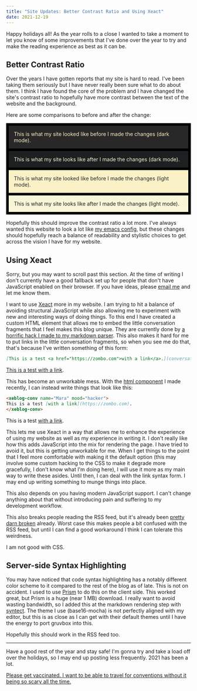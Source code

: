 ```yaml
---
title: "Site Updates: Better Contrast Ratio and Using Xeact"
date: 2021-12-19
---
```


Happy holidays all! As the year rolls to a close I wanted to take a moment to
let you know of some improvements that I've done over the year to try and make
the reading experience as best as it can be.

## Better Contrast Ratio

Over the years I have gotten reports that my site is hard to read. I've been
taking them seriously but I have never really been sure what to do about them. I
think I have found the core of the problem and I have changed the site's
contrast ratio to hopefully have more contrast between the text of the website
and the background.

Here are some comparisons to before and after the change:

<div style="background-color:#000000;padding:0.5em">
  <div style="background-color:#282828;color:#fbf1c7;padding:1em">
    This is what my site looked like before I made the changes (dark mode).
  </div>
  
  <div style="padding:0.25em"></div>

  <div style="background-color:#1d2021;color:#f9f5d7;padding:1em">
    This is what my site looks like after I made the changes (dark mode).
  </div>
  
  <div style="padding:0.25em"></div>

  <div style="color:#282828;background-color:#fbf1c7;padding:1em">
    This is what my site looked like before I made the changes (light mode).
  </div>
  
  <div style="padding:0.25em"></div>

  <div style="color:#1d2021;background-color:#f9f5d7;padding:1em">
    This is what my site looks like after I made the changes (light mode).
  </div>
</div>

Hopefully this should improve the contrast ratio a lot more. I've always wanted
this website to look a lot like [my emacs
config](https://cdn.christine.website/file/christine-static/blog/Screenshot+from+2021-12-19+12-06-39.png),
but these changes should hopefully reach a balance of readability and stylistic
choices to get across the vision I have for my website.

## Using Xeact

<noscript>

Sorry, but you may want to scroll past this section. At the time of writing I
don't currently have a good fallback set up for people that don't have
JavaScript enabled on their browser. If you have ideas, please [email
me](mailto:me@christine.website) and let me know them.

</noscript>

I want to use [Xeact](https://xeiaso.net/blog/xeact-0.0.69-2021-11-18)
more in my website. I am trying to hit a balance of avoiding structural
JavaScript while also allowing me to experiment with new and interesting ways of
doing things. To this end I have created a custom HTML element that allows me to
embed the little conversation fragments that I feel makes this blog unique. They
are currently done by [a horrific hack I made to my markdown
parser](https://github.com/Xe/site/blob/540ae4a3a9735d3f55ebceb1d271e472cd7f950e/src/app/markdown.rs#L38-L65).
This also makes it hard for me to put links in the little conversation
fragments, so when you see me do that, that's because I've written something of
this form:

```markdown
[This is a test <a href="https://zombo.com">with a link</a>.](conversation://Mara/hacker)
```

[This is a test <a href="https://zombo.com">with a link</a>.](conversation://Mara/hacker)

This has become an unworkable mess. With the [html
component](https://github.com/Xe/site/blob/540ae4a3a9735d3f55ebceb1d271e472cd7f950e/static/js/conversation.js)
I made recently, I can instead write things that look like this:

```markdown
<xeblog-conv name="Mara" mood="hacker">
This is a test [with a link](https://zombo.com).
</xeblog-conv>
```

<xeblog-conv name="Mara" mood="hacker">

This is a test [with a link](https://zombo.com).

</xeblog-conv>

This lets me use Xeact in a way that allows me to enhance the experience of
using my website as well as my experience in writing it. I don't really like how
this adds JavaScript into the mix for rendering the page. I have tried to avoid
it, but this is getting unworkable for me. When I get things to the point that I
feel more comfortable with making it the default option (this may involve some
custom hacking to the CSS to make it degrade more gracefully, I don't know what
I'm doing here), I will use it more as my main way to write these asides. Until
then, I can deal with the link syntax form. I may end up writing something to
munge things into place.

This also depends on you having modern JavaScript support. I can't change
anything about that without introducing pain and suffering to my development
workflow.

<xeblog-conv name="Cadey" mood="coffee">

This also breaks people reading the RSS feed, but it's already been [pretty darn
broken](https://github.com/Xe/site/issues/388) already. Worst case this makes
people a bit confused with the RSS feed, but until I can find a good workaround
I think I can tolerate this weirdness.

I am not good with CSS.

</xeblog-conv>

## Server-side Syntax Highlighting

You may have noticed that code syntax highlighting has a notably different color
scheme to it compared to the rest of the blog as of late. This is not on
accident. I used to use [Prism](https://prismjs.com/) to do this on the client
side. This worked great, but Prism is a huge (near 1 MB) download. I really want
to avoid wasting bandwidth, so I added this at the markdown rendering step with
[syntect](https://docs.rs/syntect/latest/syntect/). The theme I use
(base16-mocha) is not perfectly aligned with my editor, but this is as close as
I can get with their default themes until I have the energy to port gruvbox into
this.

Hopefully this should work in the RSS feed too.

---

Have a good rest of the year and stay safe! I'm gonna try and take a load off
over the holidays, so I may end up posting less frequently. 2021 has been a lot.

[Please get vaccinated. I want to be able to travel for conventions without it
being so scary all the time.](conversation://Cadey/enby)
